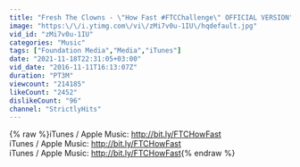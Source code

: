 ```yaml
---
title: "Fresh The Clowns - \"How Fast #FTCChallenge\" OFFICIAL VERSION"
image: "https:\/\/i.ytimg.com\/vi\/zMi7v0u-1IU\/hqdefault.jpg"
vid_id: "zMi7v0u-1IU"
categories: "Music"
tags: ["Foundation Media","Media","iTunes"]
date: "2021-11-18T22:31:05+03:00"
vid_date: "2016-11-11T16:13:07Z"
duration: "PT3M"
viewcount: "214185"
likeCount: "2452"
dislikeCount: "96"
channel: "StrictlyHits"
---
```

{% raw %}iTunes / Apple Music: <a rel="nofollow" target="blank" href="http://bit.ly/FTCHowFast">http://bit.ly/FTCHowFast</a><br />iTunes / Apple Music: <a rel="nofollow" target="blank" href="http://bit.ly/FTCHowFast">http://bit.ly/FTCHowFast</a><br />iTunes / Apple Music: <a rel="nofollow" target="blank" href="http://bit.ly/FTCHowFast">http://bit.ly/FTCHowFast</a>{% endraw %}
